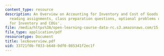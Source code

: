 ```yaml
---
content_type: resource
description: An Overview on Accounting for Inventory and Cost of Goods Sold; Objectives,
  reading assignments, class preparation questions, optional problems on 'Accounting
  for Inventory and COGs'.
file: /media/https%3A/open-learning-course-data-rc.s3.amazonaws.com/15-514-financial-and-managerial-accounting-summer-2003/33721f0bf033b6480df0085341f2ec1f_lec6overview.pdf
file_type: application/pdf
resourcetype: Document
title: lec6overview.pdf
uid: 33721f0b-f033-b648-0df0-085341f2ec1f
---
```

